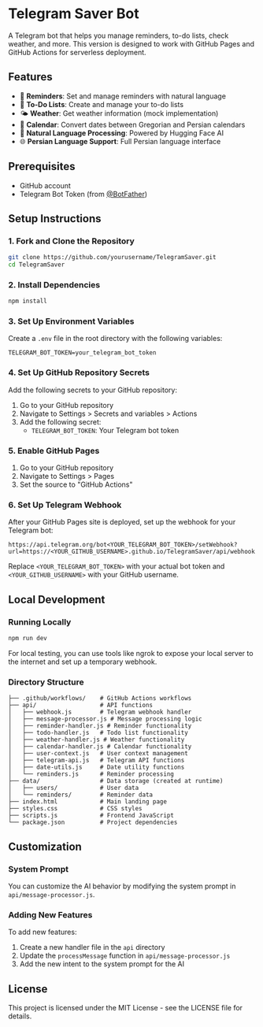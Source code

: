 # Telegram Saver Bot

A Telegram bot that helps you manage reminders, to-do lists, check weather, and more. This version is designed to work with GitHub Pages and GitHub Actions for serverless deployment.

## Features

- 🔔 **Reminders**: Set and manage reminders with natural language
- 📝 **To-Do Lists**: Create and manage your to-do lists
- 🌤️ **Weather**: Get weather information (mock implementation)
- 📅 **Calendar**: Convert dates between Gregorian and Persian calendars
- 💬 **Natural Language Processing**: Powered by Hugging Face AI
- 🌐 **Persian Language Support**: Full Persian language interface

## Prerequisites

- GitHub account
- Telegram Bot Token (from [@BotFather](https://t.me/BotFather))

## Setup Instructions

### 1. Fork and Clone the Repository

```bash
git clone https://github.com/yourusername/TelegramSaver.git
cd TelegramSaver
```

### 2. Install Dependencies

```bash
npm install
```

### 3. Set Up Environment Variables

Create a `.env` file in the root directory with the following variables:

```
TELEGRAM_BOT_TOKEN=your_telegram_bot_token
```

### 4. Set Up GitHub Repository Secrets

Add the following secrets to your GitHub repository:

1. Go to your GitHub repository
2. Navigate to Settings > Secrets and variables > Actions
3. Add the following secret:
   - `TELEGRAM_BOT_TOKEN`: Your Telegram bot token

### 5. Enable GitHub Pages

1. Go to your GitHub repository
2. Navigate to Settings > Pages
3. Set the source to "GitHub Actions"

### 6. Set Up Telegram Webhook

After your GitHub Pages site is deployed, set up the webhook for your Telegram bot:

```
https://api.telegram.org/bot<YOUR_TELEGRAM_BOT_TOKEN>/setWebhook?url=https://<YOUR_GITHUB_USERNAME>.github.io/TelegramSaver/api/webhook
```

Replace `<YOUR_TELEGRAM_BOT_TOKEN>` with your actual bot token and `<YOUR_GITHUB_USERNAME>` with your GitHub username.

## Local Development

### Running Locally

```bash
npm run dev
```

For local testing, you can use tools like ngrok to expose your local server to the internet and set up a temporary webhook.

### Directory Structure

```
├── .github/workflows/    # GitHub Actions workflows
├── api/                  # API functions
│   ├── webhook.js        # Telegram webhook handler
│   ├── message-processor.js # Message processing logic
│   ├── reminder-handler.js # Reminder functionality
│   ├── todo-handler.js   # Todo list functionality
│   ├── weather-handler.js # Weather functionality
│   ├── calendar-handler.js # Calendar functionality
│   ├── user-context.js   # User context management
│   ├── telegram-api.js   # Telegram API functions
│   ├── date-utils.js     # Date utility functions
│   └── reminders.js      # Reminder processing
├── data/                 # Data storage (created at runtime)
│   ├── users/            # User data
│   └── reminders/        # Reminder data
├── index.html            # Main landing page
├── styles.css            # CSS styles
├── scripts.js            # Frontend JavaScript
└── package.json          # Project dependencies
```

## Customization

### System Prompt

You can customize the AI behavior by modifying the system prompt in `api/message-processor.js`.

### Adding New Features

To add new features:

1. Create a new handler file in the `api` directory
2. Update the `processMessage` function in `api/message-processor.js`
3. Add the new intent to the system prompt for the AI

## License

This project is licensed under the MIT License - see the LICENSE file for details.